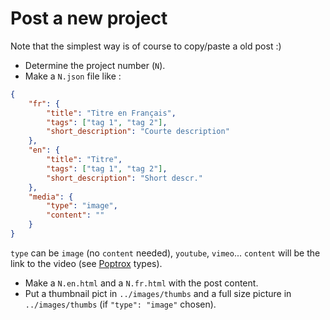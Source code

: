 # Post a new project

Note that the simplest way is of course to copy/paste a old post :)

* Determine the project number (`N`).
* Make a `N.json` file like :
```json
{
	"fr": {
		"title": "Titre en Français",
		"tags": ["tag 1", "tag 2"],
		"short_description": "Courte description"
	},
	"en": {
		"title": "Titre",
		"tags": ["tag 1", "tag 2"],
		"short_description": "Short descr."
	},
	"media": {
		"type": "image",
		"content": ""
	}
}
```
`type` can be `image` (no `content` needed), `youtube`, `vimeo`... `content` will be the link to the video (see [Poptrox](https://github.com/ajlkn/jquery.poptrox) types).
* Make a `N.en.html` and a `N.fr.html` with the post content.
* Put a thumbnail pict in `../images/thumbs` and a full size picture in `../images/thumbs` (if `"type": "image"` chosen).